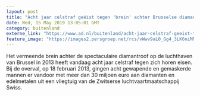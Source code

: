 ```yaml
---
layout: post
title: "Acht jaar celstraf geëist tegen 'brein' achter Brusselse diamantroof"
date: Wed, 15 May 2019 13:05:01 GMT
category: buitenland
externe_link: "https://www.ad.nl/buitenland/acht-jaar-celstraf-geeist-tegen-brein-achter-brusselse-diamantroof~ae93a910/"
feature_image: "https://images2.persgroep.net/rcs/vWwv9aL0_Gg4_3LK6niMNWYGxJQ/diocontent/148423043/_fitwidth/400/?appId=21791a8992982cd8da851550a453bd7f&quality=0.7"
---
```


Het vermeende brein achter de spectaculaire diamantroof op de luchthaven van Brussel in 2013 heeft vandaag acht jaar celstraf tegen zich horen eisen. Bij de overval, op 18 februari 2013, gingen acht gewapende en gemaskerde mannen er vandoor met meer dan 30 miljoen euro aan diamanten en edelmetalen uit een vliegtuig van de Zwitserse luchtvaartmaatschappij Swiss.
